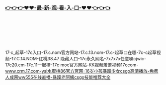 ### [👉👉👉♥♥-最-新-观-看-入-口-♥♥👈👈👈](https://mrddrm.github.io/17c.html)
<br></br><br></br><br></br>
17·c_起草-17c入口-17.c.nom官方网站-17.c.13.nom-17.c-起草口在哪-7c-c起草视频-17.C.14.NOM-红桃38.47 隐藏人口-17c永久网名-7x7x7x任意噪cjwic-17c20.cm-17c.11一起槽-17c·moc官方网站-KK视频羞羞视频17ccom-www.crm.17.com-ysl水蜜桃86官方官网-16岁小孩暴躁少女csgo高清播放-免费人成网ww555在线直播-暴躁老阿姨csgo技能推荐大全
